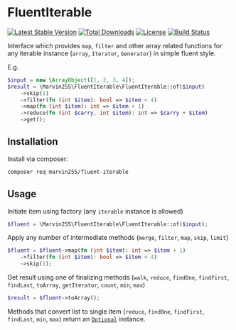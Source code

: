 # FluentIterable

[![Latest Stable Version](https://poser.pugx.org/marvin255/fluent-iterable/v/stable.png)](https://packagist.org/packages/marvin255/fluent-iterable)
[![Total Downloads](https://poser.pugx.org/marvin255/fluent-iterable/downloads.png)](https://packagist.org/packages/marvin255/fluent-iterable)
[![License](https://poser.pugx.org/marvin255/fluent-iterable/license.svg)](https://packagist.org/packages/marvin255/fluent-iterable)
[![Build Status](https://github.com/marvin255/fluent-iterable/workflows/marvin255_fluent_iterable/badge.svg)](https://github.com/marvin255/fluent-iterable/actions?query=workflow%3A%22marvin255_fluent_iterable%22)

Interface which provides `map`, `filter` and other array related functions for any iterable instance (`array`, `Iterator`, `Generator`) in simple fluent style.

E.g.

```php
$input = new \ArrayObject([1, 2, 3, 4]);
$result = \Marvin255\FluentIterable\FluentIterable::of($input)
    ->skip(1)
    ->filter(fn (int $item): bool => $item < 4)
    ->map(fn (int $item): int => $item + 1)
    ->reduce(fn (int $carry, int $item): int => $carry + $item)
    ->get();
``` 



## Installation

Install via composer:

```bash
composer req marvin255/fluent-iterable
```



## Usage

Initiate item using factory (any `iterable` instance is allowed)

```php
$fluent = \Marvin255\FluentIterable\FluentIterable::of($input);
```

Apply any number of intermediate methods (`merge`, `filter`, `map`, `skip`, `limit`)

```php
$fluent = $fluent->map(fn (int $item): int => $item + 1)
    ->filter(fn (int $item): bool => $item < 4)
    ->skip(1);
```

Get result using one of finalizing methods (`walk`, `reduce`, `findOne`, `findFirst`, `findLast`, `toArray`, `getIterator`, `count`, `min`, `max`)

```php
$result = $fluent->toArray();
```

Methods that convert list to single item (`reduce`, `findOne`, `findFirst`, `findLast`, `min`, `max`) return an [`Optional`](https://github.com/marvin255/optional) instance.
